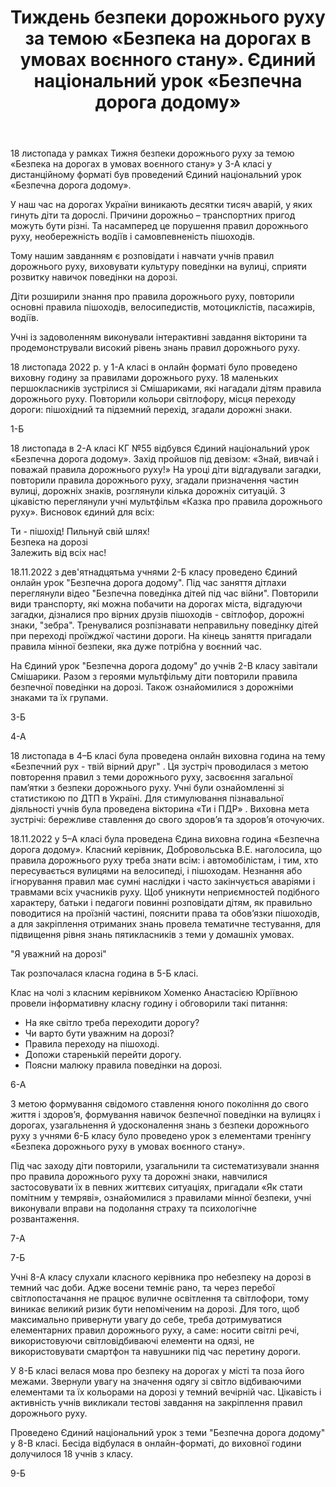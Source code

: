 ﻿---
title: Тиждень безпеки дорожнього руху за темою «Безпека на дорогах в умовах воєнного стану». Єдиний національний урок «Безпечна дорога додому»
---

18 листопада у рамках Тижня безпеки дорожнього руху за темою «Безпека на дорогах в умовах воєнного стану» у 3-А класі у дистанційному форматі був проведений Єдиний національний урок «Безпечна дорога додому».

У наш час на дорогах України виникають десятки тисяч аварій, у яких гинуть діти та дорослі. Причини дорожньо – транспортних пригод можуть бути різні. Та насамперед це порушення правил дорожнього руху, необережність водіїв і самовпевненість пішоходів.

Тому нашим завданням є розповідати і навчати учнів правил дорожнього руху, виховувати культуру поведінки на вулиці, сприяти розвитку навичок поведінки на дорозі.

Діти розширили знання про правила дорожнього руху, повторили основні правила пішоходів, велосипедистів, мотоциклістів, пасажирів, водіїв.

Учні із задоволенням виконували інтерактивні завдання вікторини та продемонстрували високий рівень знань правил дорожнього руху.

<slideshow id="*3a" />

18 листопада 2022 р. у 1-А класі в онлайн форматі було проведено виховну годину за правилами дорожнього руху. 18 маленьких першокласників зустрілися зі Смішариками, які нагадали дітям правила дорожнього руху. Повторили кольори світлофору, місця переходу дороги: пішохідний та підземний перехід, згадали дорожні знаки.

<slideshow id="*1a" />

1-Б

<slideshow id="*1b" />

18 листопада в 2-А класі КГ №55 відбувся Єдиний національний урок «Безпечна дорога додому». Захід пройшов під девізом: «Знай, вивчай і поважай правила дорожнього руху!» На уроці діти відгадували загадки, повторили правила дорожнього руху, згадали призначення частин вулиці, дорожніх знаків, розглянули кілька дорожніх ситуацій. З цікавістю переглянули учні мультфільм «Казка про правила дорожнього руху». Висновок єдиний для всіх:

Ти - пішохід! Пильнуй свій шлях!  
Безпека на дорозі  
Залежить від всіх нас!

<slideshow id="*2a" />

18.11.2022 з дев'ятнадцятьма учнями 2-Б класу проведено Єдиний онлайн урок "Безпечна дорога додому". Під час заняття дітлахи переглянули відео "Безпечна поведінка дітей під час війни". Повторили види транспорту, які можна побачити на дорогах міста, відгадуючи загадки, дізналися про вірних друзів пішоходів - світлофор, дорожні знаки, "зебра". Тренувалися розпізнавати неправильну поведінку дітей при переході проїжджої частини дороги. На кінець заняття пригадали правила мінної безпеки, яка дуже потрібна у воєнний час.

<slideshow id="*2b" />

На Єдиний урок "Безпечна дорога додому" до учнів 2-В класу завітали Смішарики. Разом з героями мультфільму діти повторили правила безпечної поведінки на дорозі. Також ознайомилися з дорожніми знаками та їх групами.

<slideshow id="*2v" />

3-Б

<slideshow id="*3b" />

4-А

<slideshow id="*4a" />

18 листопада в 4–Б класі була проведена онлайн виховна година на тему «Безпечний рух - твій вірний друг" . Ця зустріч проводилася з метою повторення правил з теми дорожнього руху, засвоєння загальної пам’ятки з безпеки дорожнього руху. Учні були ознайомленні зі статистикою по ДТП в Україні. Для стимулювання пізнавальної діяльності учнів була проведена вікторина «Ти і ПДР» . Виховна мета зустрічі: бережливе ставлення до свого здоров’я та здоров’я оточуючих.

<slideshow id="*4b" />

18.11.2022 у 5–А класі була проведена Єдина виховна година «Безпечна дорога додому». Класний керівник, Добровольська В.Е. наголосила, що правила дорожнього руху треба знати всім: і автомобілістам, і тим, хто пересувається вулицями на велосипеді, і пішоходам. Незнання або ігнорування правил має сумні наслідки і часто закінчується аваріями і травмами всіх учасників руху. Щоб уникнути неприємностей подібного характеру, батьки і педагоги повинні розповідати дітям, як правильно поводитися на проїзній частині, пояснити права та обов’язки пішоходів, а для закріплення отриманих знань провела тематичне тестування, для підвищення рівня знань пятикласників з теми у домашніх умовах.

<slideshow id="*5a" />

"Я уважний на дорозі"

Так розпочалася класна година в 5-Б класі.

Клас на чолі з класним керівником Хоменко Анастасією Юріївною провели інформативну класну годину і обговорили такі питання:

- На яке світло треба переходити дорогу?
- Чи варто бути уважним на дорозі?
- Правила переходу на пішоході.
- Допожи старенькій перейти дорогу.
- Поясни малюку правила поведінки на дорозі.

<slideshow id="*5b" />

6-А

<slideshow id="*6a" />

З метою формування свідомого ставлення юного покоління до свого життя і здоров’я, формування навичок безпечної поведінки на вулицях і дорогах, узагальнення й удосконалення знань з безпеки дорожнього руху з учнями 6-Б класу було проведено урок з елементами тренінгу «Безпека дорожнього руху в умовах воєнного стану».

Під час заходу діти повторили, узагальнили та систематизували знання про правила дорожнього руху та дорожні знаки, навчилися застосовувати їх в певних життєвих ситуаціях, пригадали «Як стати помітним у темряві», ознайомилися з правилами мінної безпеки, учні виконували вправи на подолання страху та психологічне розвантаження.

<slideshow id="*6b" />

7-А

<slideshow id="*7a" />

7-Б

<slideshow id="*7b" />

Учні 8-А класу слухали класного керівника про небезпеку на дорозі в темний час доби. Адже восени темніє рано, та через перебої світлопостачання не працює вуличне освітлення та світлофори, тому виникає великий ризик бути непоміченим на дорозі. Для того, щоб максимально привернути увагу до себе, треба дотримуватися елементарних правил дорожнього руху, а саме: носити світлі речі, використовуючи світловідбиваючі елементи на одязі, не використовувати смартфон та навушники під час перетину дороги.

<slideshow id="*8a" />

У 8-Б класі велася мова про безпеку на дорогах у місті та поза його межами. Звернули увагу на значення одягу зі світло відбиваючими елементами та їх кольорами на дорозі у темний вечірній час. Цікавість і активність учнів викликали тестові завдання на закріплення правил дорожнього руху.

<slideshow id="*8b" />

Проведено Єдиний національний урок з теми "Безпечна дорога додому" у 8-В класі. Бесіда відбулася в онлайн-форматі, до виховної години долучилося 18 учнів з класу.

<slideshow id="*8v" />

9-Б

<slideshow id="*9b" />
